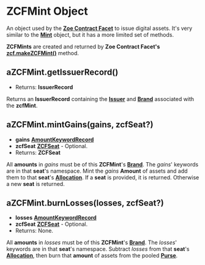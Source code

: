 # ZCFMint Object

An object used by the **[Zoe Contract Facet](./zoe-contract-facet.md)** to issue digital assets. It's
very similar to the **[Mint](/reference/ertp-api/mint.md)** object, but it has a more limited set of
methods.

**ZCFMints** are created and returned by **Zoe Contract Facet's** **[zcf.makeZCFMint()](./zoe-contract-facet.md#zcf-makezcfmint-keyword-assetKind-displayInfo)** method.

## aZCFMint.getIssuerRecord()
  - Returns: **IssuerRecord**

Returns an **IssuerRecord** containing the **[Issuer](/reference/ertp-api/issuer.md)** and
**[Brand](/reference/ertp-api/brand.md)** associated with the **zcfMint**.

## aZCFMint.mintGains(gains, zcfSeat?)
  - **gains** **[AmountKeywordRecord](./zoe-data-types.md#amountkeywordrecord)**
  - **zcfSeat** **[ZCFSeat](./zcfseat.md)** - Optional.
  - Returns: **ZCFSeat**

All **amounts** in *gains* must be of this **ZCFMint**'s **[Brand](/reference/ertp-api/brand.md)**.
The *gains*' keywords are in that **seat**'s namespace.
Mint the *gains* **Amount** of assets and add them to
that **seat**'s **[Allocation](./zoe-data-types.md#allocation)**. If a **seat** is provided,
it is returned. Otherwise a new **seat** is returned.

## aZCFMint.burnLosses(losses, zcfSeat?)
  - **losses** **[AmountKeywordRecord](./zoe-data-types.md#amountkeywordrecord)**
  - **zcfSeat** **[ZCFSeat](./zcfseat.md)** - Optional.
  - Returns: None.

All **amounts** in *losses* must be of this **ZCFMint**'s **[Brand](/reference/ertp-api/brand.md)**.
The *losses*' keywords are in that **seat**'s namespace.
Subtract *losses* from that **seat**'s **[Allocation](./zoe-data-types.md#allocation)**, then
burn that **amount** of assets from the pooled **[Purse](/reference/ertp-api/purse.md)**.




